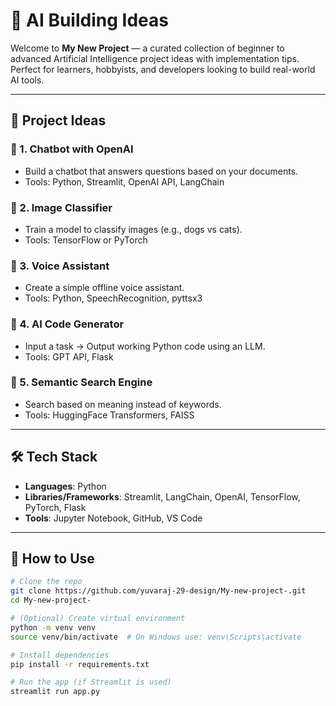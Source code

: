 # 🤖 AI Building Ideas

Welcome to **My New Project** — a curated collection of beginner to advanced Artificial Intelligence project ideas with implementation tips. Perfect for learners, hobbyists, and developers looking to build real-world AI tools.

---

## 📌 Project Ideas

### 🔹 1. Chatbot with OpenAI
- Build a chatbot that answers questions based on your documents.
- Tools: Python, Streamlit, OpenAI API, LangChain

### 🔹 2. Image Classifier
- Train a model to classify images (e.g., dogs vs cats).
- Tools: TensorFlow or PyTorch

### 🔹 3. Voice Assistant
- Create a simple offline voice assistant.
- Tools: Python, SpeechRecognition, pyttsx3

### 🔹 4. AI Code Generator
- Input a task → Output working Python code using an LLM.
- Tools: GPT API, Flask

### 🔹 5. Semantic Search Engine
- Search based on meaning instead of keywords.
- Tools: HuggingFace Transformers, FAISS

---

## 🛠️ Tech Stack

- **Languages**: Python  
- **Libraries/Frameworks**: Streamlit, LangChain, OpenAI, TensorFlow, PyTorch, Flask  
- **Tools**: Jupyter Notebook, GitHub, VS Code  

---

## 🚀 How to Use

```bash
# Clone the repo
git clone https://github.com/yuvaraj-29-design/My-new-project-.git
cd My-new-project-

# (Optional) Create virtual environment
python -m venv venv
source venv/bin/activate  # On Windows use: venv\Scripts\activate

# Install dependencies
pip install -r requirements.txt

# Run the app (if Streamlit is used)
streamlit run app.py
